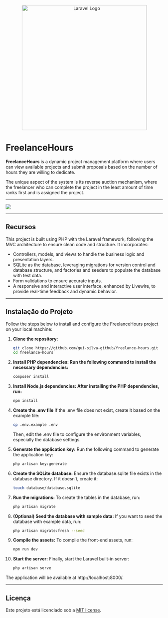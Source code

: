 <p align="center"><a href="https://laravel.com" target="_blank"><img src="https://raw.githubusercontent.com/laravel/art/master/logo-lockup/5%20SVG/2%20CMYK/1%20Full%20Color/laravel-logolockup-cmyk-red.svg" width="400" alt="Laravel Logo"></a></p>

# FreelanceHours

**FreelanceHours** is a dynamic project management platform where users can view available projects and submit proposals based on the number of hours they are willing to dedicate.

The unique aspect of the system is its reverse auction mechanism, where the freelancer who can complete the project in the least amount of time ranks first and is assigned the project.

<hr>

<img src="https://raw.githubusercontent.com/rocketseat-education/freelancehours-curso-php/refs/heads/main/.github/preview.png">

<hr>

## Recursos

This project is built using PHP with the Laravel framework, following the MVC architecture to ensure clean code and structure. It incorporates:

- Controllers, models, and views to handle the business logic and presentation layers.
- SQLite as the database, leveraging migrations for version control and database structure, and factories and seeders to populate the database with test data.
- Form validations to ensure accurate inputs.
- A responsive and interactive user interface, enhanced by Livewire, to provide real-time feedback and dynamic behavior.

<hr>

## Instalação do Projeto

Follow the steps below to install and configure the FreelanceHours project on your local machine:

1. **Clone the repository:**
   ```bash
   git clone https://github.com/gui-silva-github/freelance-hours.git
   cd freelance-hours
   ```

2. **Install PHP dependencies: Run the following command to install the necessary dependencies:**
   ```bash
   composer install
   ```

3. **Install Node.js dependencies: After installing the PHP dependencies, run:**
   ```bash
   npm install
   ```

4. **Create the .env file**
   If the .env file does not exist, create it based on the example file:
   ```bash
   cp .env.example .env
   ```
   Then, edit the .env file to configure the environment variables, especially the database settings.

5. **Generate the application key:**
   Run the following command to generate the application key:
   ```bash
   php artisan key:generate
   ```

6. **Create the SQLite database:**
   Ensure the database.sqlite file exists in the database directory. If it doesn’t, create it:
   ```bash
   touch database/database.sqlite
   ```

7. **Run the migrations:**
   To create the tables in the database, run:
   ```bash
   php artisan migrate
   ```

8. **(Optional) Seed the database with sample data:**
   If you want to seed the database with example data, run:
   ```bash
   php artisan migrate:fresh --seed
   ```

9. **Compile the assets:**
   To compile the front-end assets, run:  
   ```bash
   npm run dev
   ```

10. **Start the server:**
    Finally, start the Laravel built-in server:
    ```bash
    php artisan serve
    ```
The application will be available at http://localhost:8000/.

<hr>

## Licença

Este projeto está licenciado sob a [MIT license](https://opensource.org/licenses/MIT).

